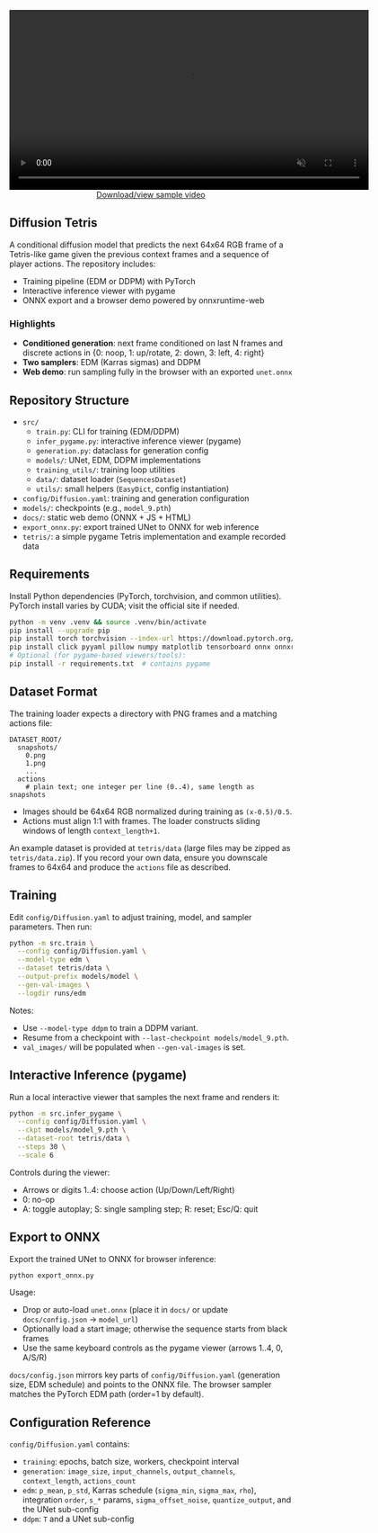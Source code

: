 <p align="center">
  <video src="media/EDM%20Inference%20-%200_No-op,%201_Up,%202_Down,%203_Left,%204_Right%202025-08-13%2014-37-22.mp4" controls muted playsinline width="640"></video>
  <br/>
  <a href="media/EDM%20Inference%20-%200_No-op,%201_Up,%202_Down,%203_Left,%204_Right%202025-08-13%2014-37-22.mp4">Download/view sample video</a>
  
</p>

## Diffusion Tetris

A conditional diffusion model that predicts the next 64x64 RGB frame of a Tetris-like game given the previous context frames and a sequence of player actions. The repository includes:

- Training pipeline (EDM or DDPM) with PyTorch
- Interactive inference viewer with pygame
- ONNX export and a browser demo powered by onnxruntime-web

### Highlights
- **Conditioned generation**: next frame conditioned on last N frames and discrete actions in {0: noop, 1: up/rotate, 2: down, 3: left, 4: right}
- **Two samplers**: EDM (Karras sigmas) and DDPM
- **Web demo**: run sampling fully in the browser with an exported `unet.onnx`

## Repository Structure
- `src/`
  - `train.py`: CLI for training (EDM/DDPM)
  - `infer_pygame.py`: interactive inference viewer (pygame)
  - `generation.py`: dataclass for generation config
  - `models/`: UNet, EDM, DDPM implementations
  - `training_utils/`: training loop utilities
  - `data/`: dataset loader (`SequencesDataset`)
  - `utils/`: small helpers (`EasyDict`, config instantiation)
- `config/Diffusion.yaml`: training and generation configuration
- `models/`: checkpoints (e.g., `model_9.pth`)
- `docs/`: static web demo (ONNX + JS + HTML)
- `export_onnx.py`: export trained UNet to ONNX for web inference
- `tetris/`: a simple pygame Tetris implementation and example recorded data

## Requirements
Install Python dependencies (PyTorch, torchvision, and common utilities). PyTorch install varies by CUDA; visit the official site if needed.

```bash
python -m venv .venv && source .venv/bin/activate
pip install --upgrade pip
pip install torch torchvision --index-url https://download.pytorch.org/whl/cu121  # adjust for your CUDA/CPU
pip install click pyyaml pillow numpy matplotlib tensorboard onnx onnxruntime
# Optional (for pygame-based viewers/tools):
pip install -r requirements.txt  # contains pygame
```

## Dataset Format
The training loader expects a directory with PNG frames and a matching actions file:

```
DATASET_ROOT/
  snapshots/
    0.png
    1.png
    ...
  actions
    # plain text; one integer per line (0..4), same length as snapshots
```

- Images should be 64x64 RGB normalized during training as `(x-0.5)/0.5`.
- Actions must align 1:1 with frames. The loader constructs sliding windows of length `context_length+1`.

An example dataset is provided at `tetris/data` (large files may be zipped as `tetris/data.zip`). If you record your own data, ensure you downscale frames to 64x64 and produce the `actions` file as described.

## Training
Edit `config/Diffusion.yaml` to adjust training, model, and sampler parameters. Then run:

```bash
python -m src.train \
  --config config/Diffusion.yaml \
  --model-type edm \
  --dataset tetris/data \
  --output-prefix models/model \
  --gen-val-images \
  --logdir runs/edm
```

Notes:
- Use `--model-type ddpm` to train a DDPM variant.
- Resume from a checkpoint with `--last-checkpoint models/model_9.pth`.
- `val_images/` will be populated when `--gen-val-images` is set.

## Interactive Inference (pygame)
Run a local interactive viewer that samples the next frame and renders it:

```bash
python -m src.infer_pygame \
  --config config/Diffusion.yaml \
  --ckpt models/model_9.pth \
  --dataset-root tetris/data \
  --steps 30 \
  --scale 6
```

Controls during the viewer:
- Arrows or digits 1..4: choose action (Up/Down/Left/Right)
- 0: no-op
- A: toggle autoplay; S: single sampling step; R: reset; Esc/Q: quit

## Export to ONNX
Export the trained UNet to ONNX for browser inference:

```bash
python export_onnx.py
```



Usage:
- Drop or auto-load `unet.onnx` (place it in `docs/` or update `docs/config.json` → `model_url`)
- Optionally load a start image; otherwise the sequence starts from black frames
- Use the same keyboard controls as the pygame viewer (arrows 1..4, 0, A/S/R)

`docs/config.json` mirrors key parts of `config/Diffusion.yaml` (generation size, EDM schedule) and points to the ONNX file. The browser sampler matches the PyTorch EDM path (order=1 by default).

## Configuration Reference
`config/Diffusion.yaml` contains:
- `training`: epochs, batch size, workers, checkpoint interval
- `generation`: `image_size`, `input_channels`, `output_channels`, `context_length`, `actions_count`
- `edm`: `p_mean`, `p_std`, Karras schedule (`sigma_min`, `sigma_max`, `rho`), integration `order`, `s_*` params, `sigma_offset_noise`, `quantize_output`, and the UNet sub-config
- `ddpm`: `T` and a UNet sub-config


